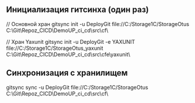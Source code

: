 ## Инициализация гитсинха (один раз)

// Основной хран
gitsync init -u DeployGit file://C:/Storage1C/StorageOtus C:\Git\Repoz_CICD\DemoUP_ci_cd\src\cf\

// Хран Yaxunit
gitsync init -u DeployGit -e YAXUNIT file://C:/Storage1C/StorageOtus_yaxunit C:\Git\Repoz_CICD\DemoUP_ci_cd\src\cfe\yaxunit\

## Синхронизация с хранилищем

gitsync sync -u DeployGit file://C:/Storage1C/StorageOtus C:\Git\Repoz_CICD\DemoUP_ci_cd\src\cf\
